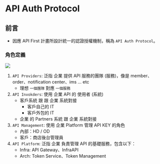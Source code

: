 
# API Auth Protocol

## 前言

* 因應 API First 計畫所設計統一的認證授權機制，稱為 `API Auth Protocol`。


### 角色定義

![](/images/nineyi.general/webapi/role_v20220707.png)


1. `API Providers`: 泛指 企業 提供 API 服務的團隊 (服務)，像是 member、order、notification center、ims … etc
    * 理想 `一個團隊` 對應 `一個服務`
1. `API Invokders`: 使用 企業 API 的 使用者 (系統)
    * 客戶系統 跟 跟 企業 系統對接
        * 客戶自己的 IT
        * 客戶外包的 IT
    * 企業 的 Partners 系統 跟 企業 系統對接
1. `API Management`: 使用 企業 Platform 管理 API KEY 的角色
    * 內部：HD / OD
    * 客戶：商店後台管理員
1. `API Platform`: 泛指 企業 負責管理 API 的基礎服務，包含以下：
    * Infra: API Gateway、InfraAPI
    * Arch: Token Service、Token Management

<!-- 
### 版本定義

* `版本` 指的是 整個 Auth Proto 的版本
    * 使用者看到的版本是 API 本身的版本。Auth Proto 是類似於 HTTP/1.0 這種概念。
    * API 版本由產品 PO 負責管理控制，Auth Proto 則由架構負責。
* 已經發行版本:
    * v1.0 (2021/09): 為初版 Auth Proto 規格。
    * v1.1 (2022/06): 新增 AuthType，用以支援 IMS 需求，詳細規格參閱 [API Auth Protocol Spec Version v1.1][2]
    * v2.0 (2022/09): [API Auth Protocol Spec Version v2.0][3] -->

<!--

## 認證與授權機制

1. 使用者 的 Session Token：`登入後` 的操作的行為，登入的方式可能是 UI 登入，或者透過其他形式。登入之後取得 User Session Token，然後執行的操作與行為。
2. Serverside to serverside (S2S) 的通訊：無論是否登入，單純是 Serverside to Serverside 的溝通。


上述兩者分別定義了 存取控制 (ACL, Access Control List) 如下：

| ACL | 定義 | 資安防禦 | 使用者認證 | 授權 |
|-----|-----|---------|-----|-----
| Public | Serverside to Serverside (S2S) 通訊。 | x-api-key | N/A | XNAPI-Token
| Protected | 需要 User Session 的 Serverside to Serverside (S2S) 通訊。 | x-api-key | XNSESSION-TOKEN | XNAPI-TOKEN

-->
